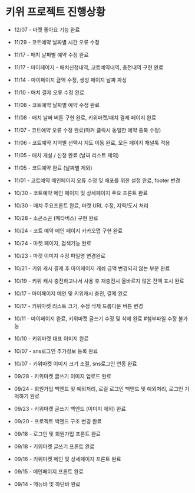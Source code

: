 # 키위 프로젝트 진행상황

- 12/07 - 마켓 좋아요 기능 완료

- 11/29 - 코트예약 날짜별 시간 오류 수정

- 11/17 - 매치 날짜별 예약 수정 완료

- 11/17 - 마이페이지 - 매치신청내역, 코트예약내역, 충전내역 구현 완료

- 11/14 - 마이페이지 금액 수정, 생성 페이지 날짜 파싱

- 11/10 - 매치 결제 오류 수정 완료

- 11/08 - 코트예약 날짜별 예약 수정 완료

- 11/08 - 매치 날짜 버튼 구현 완료, 키위마켓/매치 결제 페이지 완료

- 11/07 - 코트예약 오류 수정 완료(마커 클릭시 동일한 예약 중복 수정)

- 11/06 - 코트예약 지역별 선택시 지도 이동 완료, 모든 페이지 채널톡 적용

- 11/05 - 매치 개설 / 신청 완료 (날짜 리스트 제외)

- 11/05 - 코트예약 완료 (날짜별 제외)

- 11/01 - 코트예약 메인페이지 오류 수정 및 배포를 위한 설정 완료, footer 변경

- 10/30 - 코트예약 메인 페이지 및 상세페이지 주요 프론트 완료

- 10/30 - 매치 주요프론트 완료, 마켓 URL 수정, 지역/도시 처리

- 10/28 - 소곤소곤 (메타버스) 구현 완료

- 10/24 - 코트 예약 메인 페이지 카카오맵 구현 완료

- 10/24 - 마켓 페이지, 검색기능 완료

- 10/23 - 마켓 이미지 수정 파일명 변경완료

- 10/21 - 키위 캐시 결제 후 마이페이지 캐쉬 금액 변경되지 않는 부분 완료

- 10/19 - 키위 캐시 충전하고나서 사용 후 재충전시 올바르지 않은 잔액 표시 완료

- 10/17 - 마이페이지 메인 및 키위캐시 충전, 결제 완료

- 10/17 - 키위마켓 리스트 크기, 수정 삭제 드롭다운 버튼 변경

- 10/11 - 마이페이지 완료, 키위마켓 글쓰기 수정 및 삭제 완료 #첨부파일 수정 불가능

- 10/10 - 키위마켓 대표 이미지 완료

- 10/07 - sns로그인 추가정보 등록 완료

- 10/07 - 키위마켓 이미지 크기 조절, sns로그인 연동 완료 

- 09/28 - 키위마켓 글쓰기 이미지 업로드 완료

- 09/24 - 회원가입 백엔드 및 예외처리, 로컬 로그인 백엔드 및 예외처리, 로그인 기억하기 완료 

- 09/23 - 키위마켓 글쓰기 백엔드 (이미지 제외) 완료

- 09/20 - 프로젝트 백엔드 구조 변경 완료 

- 09/18 - 로그인 및 회원가입 프론트 완료

- 09/18 - 키위마켓 글쓰기 프론트 완료

- 09/16 - 키위마켓 메인 및 상세페이지 프론트 완료

- 09/15 - 메인페이지 프론트 완료

- 09/14 - 메뉴바 및 하단바 완료
